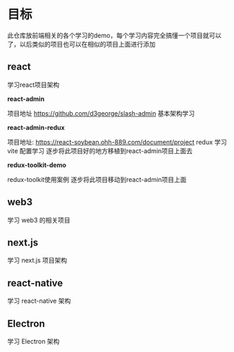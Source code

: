 # 目标
此仓库放前端相关的各个学习的demo，每个学习内容完全搞懂一个项目就可以了，以后类似的项目也可以在相似的项目上面进行添加

## react
学习react项目架构

**react-admin**

项目地址 https://github.com/d3george/slash-admin
基本架构学习

**react-admin-redux**

项目地址: https://react-soybean.ohh-889.com/document/project
redux 学习
vite 配置学习
逐步将此项目好的地方移植到react-admin项目上面去

**redux-toolkit-demo**

redux-toolkit使用案例
逐步将此项目移动到react-admin项目上面

## web3
学习 web3 的相关项目

## next.js
学习 next.js 项目架构

## react-native
学习 react-native 架构

## Electron
学习 Electron 架构